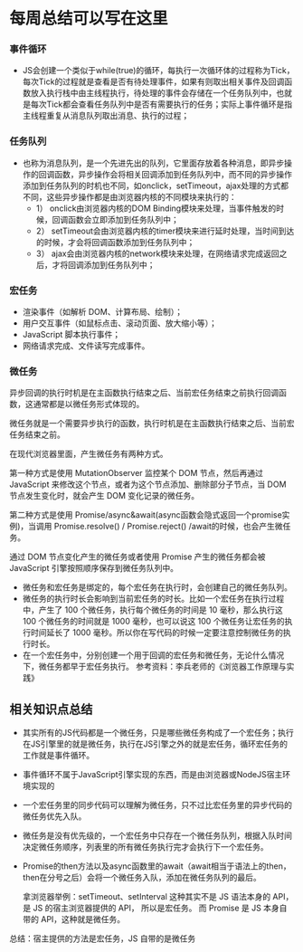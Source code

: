 # 每周总结可以写在这里

### 事件循环
  * JS会创建一个类似于while(true)的循环，每执行一次循环体的过程称为Tick，每次Tick的过程就是查看是否有待处理事件，如果有则取出相关事件及回调函数放入执行栈中由主线程执行，待处理的事件会存储在一个任务队列中，也就是每次Tick都会查看任务队列中是否有需要执行的任务；实际上事件循环是指主线程重复从消息队列取出消息、执行的过程；

### 任务队列
 * 也称为消息队列，是一个先进先出的队列，它里面存放着各种消息，即异步操作的回调函数，异步操作会将相关回调添加到任务队列中，而不同的异步操作添加到任务队列的时机也不同，如onclick，setTimeout，ajax处理的方式都不同，这些异步操作都是由浏览器内核的不同模块来执行的：
    * 1） onclick由浏览器内核的DOM Binding模块来处理，当事件触发的时候，回调函数会立即添加到任务队列中；
    * 2） setTimeout会由浏览器内核的timer模块来进行延时处理，当时间到达的时候，才会将回调函数添加到任务队列中；
    * 3） ajax会由浏览器内核的network模块来处理，在网络请求完成返回之后，才将回调添加到任务队列中；

### 宏任务
  * 渲染事件（如解析 DOM、计算布局、绘制）；
  * 用户交互事件（如鼠标点击、滚动页面、放大缩小等）；
  * JavaScript 脚本执行事件；
  * 网络请求完成、文件读写完成事件。

### 微任务
异步回调的执行时机是在主函数执行结束之后、当前宏任务结束之前执行回调函数，这通常都是以微任务形式体现的。

微任务就是一个需要异步执行的函数，执行时机是在主函数执行结束之后、当前宏任务结束之前。

在现代浏览器里面，产生微任务有两种方式。

第一种方式是使用 MutationObserver 监控某个 DOM 节点，然后再通过 JavaScript 来修改这个节点，或者为这个节点添加、删除部分子节点，当 DOM 节点发生变化时，就会产生 DOM 变化记录的微任务。

第二种方式是使用 Promise/async&await(async函数会隐式返回一个promise实例)，当调用 Promise.resolve() / Promise.reject() /await的时候，也会产生微任务。

通过 DOM 节点变化产生的微任务或者使用 Promise 产生的微任务都会被 JavaScript 引擎按照顺序保存到微任务队列中。

* 微任务和宏任务是绑定的，每个宏任务在执行时，会创建自己的微任务队列。
* 微任务的执行时长会影响到当前宏任务的时长。比如一个宏任务在执行过程中，产生了 100 个微任务，执行每个微任务的时间是 10 毫秒，那么执行这 100 个微任务的时间就是 1000 毫秒，也可以说这 100 个微任务让宏任务的执行时间延长了 1000 毫秒。所以你在写代码的时候一定要注意控制微任务的执行时长。
* 在一个宏任务中，分别创建一个用于回调的宏任务和微任务，无论什么情况下，微任务都早于宏任务执行。
参考资料：李兵老师的《浏览器工作原理与实践》

## 相关知识点总结
* 其实所有的JS代码都是一个微任务，只是哪些微任务构成了一个宏任务；执行在JS引擎里的就是微任务，执行在JS引擎之外的就是宏任务，循环宏任务的工作就是事件循环。

* 事件循环不属于JavaScript引擎实现的东西，而是由浏览器或NodeJS宿主环境实现的

* 一个宏任务里的同步代码可以理解为微任务，只不过比宏任务里的异步代码的微任务优先入队。

* 微任务是没有优先级的，一个宏任务中只存在一个微任务队列，根据入队时间决定微任务顺序，列表里的所有微任务执行完才会执行下一个宏任务。

* Promise的then方法以及async函数里的await（await相当于语法上的then，then在分号之后）会将一个微任务入队，添加在微任务队列的最后。

  拿浏览器举例：setTimeout、setInterval 这种其实不是 JS 语法本身的 API，是 JS 的宿主浏览器提供的 API， 所以是宏任务。 而 Promise 是 JS 本身自带的 API，这种就是微任务。

总结：宿主提供的方法是宏任务，JS 自带的是微任务




